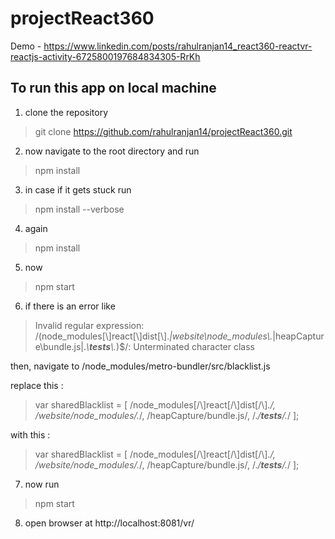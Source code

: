 # projectReact360

 Demo - https://www.linkedin.com/posts/rahulranjan14_react360-reactvr-reactjs-activity-6725800197684834305-RrKh

## To run this app on local machine

1. clone the repository

>  git clone https://github.com/rahulranjan14/projectReact360.git

2. now navigate to the root directory and run

>  npm install

3. in case if it gets stuck run

>  npm install --verbose  

4. again

> npm install

5. now 

> npm start

6. if there is an error like 

> Invalid regular expression: /(node_modules[\\\]react[\\\]dist[\\\].*|website\\node_modules\\.*|heapCapture\\bundle\.js|.*\\__tests__\\.*)$/: Unterminated character 
class

then, navigate to /node_modules/metro-bundler/src/blacklist.js

replace this :

> var sharedBlacklist = [
  /node_modules[/\\]react[/\\]dist[/\\].*/,
  /website\/node_modules\/.*/,
  /heapCapture\/bundle\.js/,
  /.*\/__tests__\/.*/
];

with this :

> var sharedBlacklist = [
  /node_modules[\/\\]react[\/\\]dist[\/\\].*/,
  /website\/node_modules\/.*/,
  /heapCapture\/bundle\.js/,
  /.*\/__tests__\/.*/
];

7. now run

> npm start

8. open browser at http://localhost:8081/vr/
